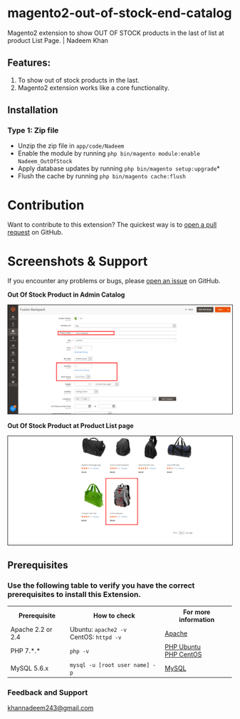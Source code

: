 # magento2-out-of-stock-end-catalog
Magento2 extension to show OUT OF STOCK products in the last of list at product List Page. | Nadeem Khan


## Features:
1. To show out of stock products in the last.
2. Magento2 extension works like a core functionality.

## Installation

### Type 1: Zip file

 - Unzip the zip file in `app/code/Nadeem`
 - Enable the module by running `php bin/magento module:enable Nadeem_OutOfStock`
 - Apply database updates by running `php bin/magento setup:upgrade`\*
 - Flush the cache by running `php bin/magento cache:flush`

# Contribution

Want to contribute to this extension? The quickest way is to <a href="https://help.github.com/articles/about-pull-requests/">open a pull request</a> on GitHub.

# Screenshots & Support

If you encounter any problems or bugs, please <a href="https://github.com/inadeemkhan/magento2-out-of-stock-end-catalog/issues">open an issue</a> on GitHub.

<b>Out Of Stock Product in Admin Catalog</b>

<img src="https://github.com/inadeemkhan/magento2-images/blob/master/OutOfStock-Admin.png" target="_blank" border="1"/>

<b>Out Of Stock Product at Product List page</b>

<img src="https://github.com/inadeemkhan/magento2-images/blob/master/OutOfStock-PLP.png" target="_blank" border="1"/>

## Prerequisites

### Use the following table to verify you have the correct prerequisites to install this Extension.
<table>
	<tbody>
		<tr>
			<th>Prerequisite</th>
			<th>How to check</th>
			<th>For more information</th>
		</tr>
	<tr>
		<td>Apache 2.2 or 2.4</td>
		<td>Ubuntu: <code>apache2 -v</code><br>
		CentOS: <code>httpd -v</code></td>
		<td><a href="https://devdocs.magento.com/guides/v2.2/install-gde/prereq/apache.html">Apache</a></td>
	</tr>
	<tr>
		<td>PHP 7.*.*</td>
		<td><code>php -v</code></td>
		<td><a href="http://devdocs.magento.com/guides/v2.2/install-gde/prereq/php-ubuntu.html">PHP Ubuntu</a><br><a href="http://devdocs.magento.com/guides/v2.2/install-gde/prereq/php-centos.html">PHP CentOS</a></td>
	</tr>
	<tr><td>MySQL 5.6.x</td>
	<td><code>mysql -u [root user name] -p</code></td>
	<td><a href="http://devdocs.magento.com/guides/v2.2/install-gde/prereq/mysql.html">MySQL</a></td>
	</tr>
</tbody>
</table>

### Feedback and Support 

<a href="mailto:khannadeem243@gmail.com">khannadeem243@gmail.com</a>
